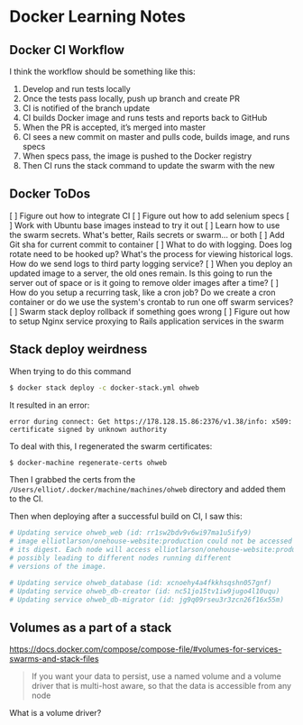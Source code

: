 # Docker Learning Notes

## Docker CI Workflow

I think the workflow should be something like this:

1. Develop and run tests locally
2. Once the tests pass locally, push up branch and create PR
3. CI is notified of the branch update
4. CI builds Docker image and runs tests and reports back to GitHub
5. When the PR is accepted, it’s merged into master
6. CI sees a new commit on master and pulls code, builds image, and runs specs
7. When specs pass, the image is pushed to the Docker registry
8. Then CI runs the stack command to update the swarm with the new

## Docker ToDos

[ ] Figure out how to integrate CI
[ ] Figure out how to add selenium specs
[ ] Work with Ubuntu base images instead to try it out
[ ] Learn how to use the swarm secrets.  What's better, Rails secrets or swarm... or both
[ ] Add Git sha for current commit to container
[ ] What to do with logging.  Does log rotate need to be hooked up?  What's the process for viewing historical logs.  How do we send logs to third party logging service?
[ ] When you deploy an updated image to a server, the old ones remain.  Is this going to run the server out of space or is it going to remove older images after a time?
[ ] How do you setup a recurring task, like a cron job?  Do we create a cron container or do we use the system's crontab to run one off swarm services?
[ ] Swarm stack deploy rollback if something goes wrong
[ ] Figure out how to setup Nginx service proxying to Rails application services in the swarm

## Stack deploy weirdness

When trying to do this command

```bash
$ docker stack deploy -c docker-stack.yml ohweb
```

It resulted in an error:

```text
error during connect: Get https://178.128.15.86:2376/v1.38/info: x509: certificate signed by unknown authority
```

To deal with this, I regenerated the swarm certificates:

```bash
$ docker-machine regenerate-certs ohweb
```

Then I grabbed the certs from the `/Users/elliot/.docker/machine/machines/ohweb` directory and added them to the CI.

Then when deploying after a successful build on CI, I saw this:

```bash
# Updating service ohweb_web (id: rr1sw2bdv9v6wi97ma1u5ify9)
# image elliotlarson/onehouse-website:production could not be accessed on a registry to record
# its digest. Each node will access elliotlarson/onehouse-website:production independently,
# possibly leading to different nodes running different
# versions of the image.

# Updating service ohweb_database (id: xcnoehy4a4fkkhsqshn057gnf)
# Updating service ohweb_db-creator (id: nc51jo15tv1iw9jugo4l10uqu)
# Updating service ohweb_db-migrator (id: jg9q09rseu3r3zcn26f16x55m)
```

## Volumes as a part of a stack

https://docs.docker.com/compose/compose-file/#volumes-for-services-swarms-and-stack-files

> If you want your data to persist, use a named volume and a volume driver that is multi-host aware, so that the data is accessible from any node

What is a volume driver?
